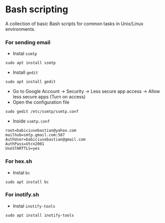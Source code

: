 # Bash scripting
A collection of basic Bash scripts for common tasks in Unix/Linux environments.

### For sending email 
- Instal `ssmtp`
```
sudo apt install ssmtp
```
- Install `gedit`
```
sudo apt install gedit
```
- Go to Google Account -> Security -> Less secure app access -> Allow less secure apps (Turn on access)
- Open the configuration file
```
sudo gedit /etc/ssmtp/ssmtp.conf
```
- Inside `ssmtp.conf`
```
root=babiciusebastian@yahoo.com
mailhub=smtp.gmail.com:587
AuthUser=babiciusebastian@gmail.com
AuthPass=Utcn2001
UseSTARTTLS=yes
```

### For hex.sh  
- Instal `bc`
```
sudo apt install bc
```

### For inotify.sh 
- Instal `inotify-tools`
```
sudo apt install inotify-tools
```

